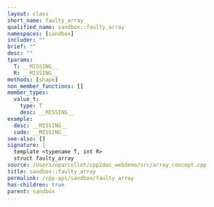 ```yaml
---
layout: class
short_name: faulty_array
qualified_name: sandbox::faulty_array
namespaces: [sandbox]
includer: ""
brief: ""
desc: ""
tparams:
  T: __MISSING__
  R: __MISSING__
methods: [shape]
non_member_functions: []
member_types:
  value_t:
    type: T
    desc: __MISSING__
example:
  desc: __MISSING__
  code: __MISSING__
see-also: []
signature: |
  template <typename T, int R> 
  struct faulty_array
source: /Users/oparcollet/cpp2doc_webdemo/src/array_concept.cpp
title: sandbox::faulty_array
permalink: /cpp-api/sandbox/faulty_array
has-children: true
parent: sandbox
...
```



